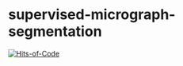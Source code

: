 # supervised-micrograph-segmentation

[![Hits-of-Code](https://hitsofcode.com/github/CamiloMartinezM/supervised-micrograph-segmentation?branch=no-class-implementation)](https://hitsofcode.com/github/CamiloMartinezM/supervised-micrograph-segmentation/view?branch=no-class-implementation)
